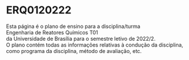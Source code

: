 # ERQ0120222
Esta página é o plano de ensino para a disciplina/turma </br>
Engenharia de Reatores Químicos T01 </br>
da Universidade de Brasília para o semestre letivo de 2022/2. </br>
O plano contém todas as informações relativas à condução da disciplina, </br>
como programa da disciplina, método de avaliação, etc.
